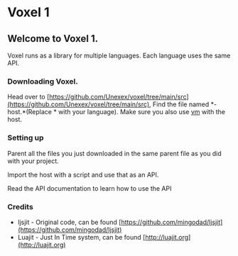# Voxel 1

## Welcome to Voxel 1.&#x20;

Voxel runs as a library for multiple languages. Each language uses the same API.



### Downloading Voxel.

Head over to [https://github.com/Unexex/voxel/tree/main/src](https://github.com/Unexex/voxel/tree/main/src), Find the file named \*-host.\*(Replace \* with your language). Make sure you also use [vm](https://github.com/Unexex/voxel/tree/main/src/vm) with the host.



### Setting up

Parent all the files you just downloaded in the same parent file as you did with your project.

Import the host with a script and use that as an API.



Read the API documentation to learn how to use the API



### Credits

* ljsjit - Original code, can be found [https://github.com/mingodad/ljsjit](https://github.com/mingodad/ljsjit)
* Luajit - Just In Time system, can be found [http://luajit.org](http://luajit.org)
